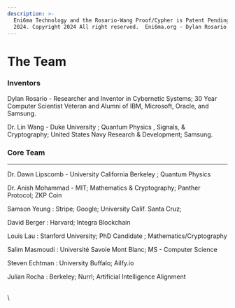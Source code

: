 ```yaml
---
description: >-
  Eni6ma Technology and the Rosario-Wang Proof/Cypher is Patent Pending. USPTO
  2024. Copyright 2024 All right reserved.  Eni6ma.org - Dylan Rosario
---
```


# The Team

### Inventors

Dylan Rosario - Researcher and Inventor in Cybernetic Systems; 30 Year Computer Scientist Veteran and Alumni of IBM, Microsoft, Oracle, and Samsung. &#x20;

Dr. Lin Wang - Duke University ; Quantum Physics , Signals, & Cryptography; United States Navy Research & Development; Samsung.

### **Core Team**

***

Dr. Dawn Lipscomb - University California Berkeley ; Quantum Physics

Dr. Anish Mohammad - MIT; Mathematics & Cryptography; Panther Protocol; ZKP Coin

Samson Yeung : Stripe; Google; University Calif. Santa Cruz;&#x20;

David Berger : Harvard; Integra Blockchain

Louis Lau : Stanford University;  PhD Candidate ; Mathematics/Cryptography

Salim Masmoudi : Université Savoie Mont Blanc; MS - Computer Science

Steven Echtman : University Buffalo; AiIfy.io

Julian Rocha : Berkeley; Nurrl; Artificial Intelligence Alignment

\
\


